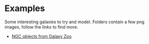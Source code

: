 # Examples

Some interesting galaxies to try and model. Folders contain a few png images, follow the links to find more.

* [NGC objects from Galaxy Zoo](http://talk.galaxyzoo.org/#/collections/CGZS000hti)
